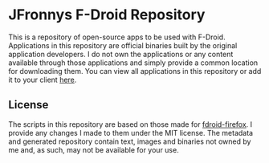 # JFronnys F-Droid Repository
This is a repository of open-source apps to be used with F-Droid.
Applications in this repository are official binaries built by the original application developers.
I do not own the applications or any content available through those applications and simply provide a common location for downloading them.
You can view all applications in this repository or add it to your client [here](https://jf-open-repo.gitlab.io/fdroid/repo?fingerprint=937AD37D4C667BC0FFD48C4B26B35141BC3683EA0282B005B89CBB703AE3A587).

## License
The scripts in this repository are based on those made for [fdroid-firefox](https://gitlab.com/rfc2822/fdroid-firefox).
I provide any changes I made to them under the MIT license.
The metadata and generated repository contain text, images and binaries not owned by me and, as such, may not be available for your use.